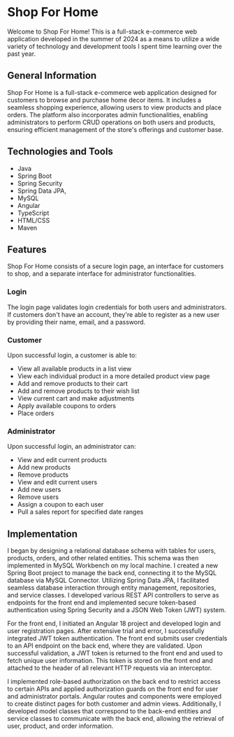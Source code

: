 # Shop For Home

Welcome to Shop For Home! This is a full-stack e-commerce web application developed in the summer of 2024 as a means to utilize a wide variety of technology and development tools I spent time learning over the past year.

## General Information

Shop For Home is a full-stack e-commerce web application designed for customers to browse and purchase home decor items. It includes a seamless shopping experience, allowing users to view products and place orders. The platform also incorporates admin functionalities, enabling administrators to perform CRUD operations on both users and products, ensuring efficient management of the store's offerings and customer base.

## Technologies and Tools

- Java
- Spring Boot
- Spring Security
- Spring Data JPA,
- MySQL
- Angular
- TypeScript
- HTML/CSS
- Maven

## Features

Shop For Home consists of a secure login page, an interface for customers to shop, and a separate interface for administrator functionalities.

### Login

The login page validates login credentials for both users and administrators. If customers don't have an account, they're able to register as a new user by providing their name, email, and a password.

### Customer

Upon successful login, a customer is able to:
- View all available products in a list view
- View each individual product in a more detailed product view page
- Add and remove products to their cart
- Add and remove products to their wish list
- View current cart and make adjustments
- Apply available coupons to orders
- Place orders

### Administrator

Upon successful login, an administrator can:
- View and edit current products
- Add new products
- Remove products
- View and edit current users
- Add new users
- Remove users
- Assign a coupon to each user
- Pull a sales report for specified date ranges

## Implementation

I began by designing a relational database schema with tables for users, products, orders, and other related entities. This schema was then implemented in MySQL Workbench on my local machine. I created a new Spring Boot project to manage the back end, connecting it to the MySQL database via MySQL Connector. Utilizing Spring Data JPA, I facilitated seamless database interaction through entity management, repositories, and service classes. I developed various REST API controllers to serve as endpoints for the front end and implemented secure token-based authentication using Spring Security and a JSON Web Token (JWT) system.

For the front end, I initiated an Angular 18 project and developed login and user registration pages. After extensive trial and error, I successfully integrated JWT token authentication. The front end submits user credentials to an API endpoint on the back end, where they are validated. Upon successful validation, a JWT token is returned to the front end and used to fetch unique user information. This token is stored on the front end and attached to the header of all relevant HTTP requests via an interceptor.

I implemented role-based authorization on the back end to restrict access to certain APIs and applied authorization guards on the front end for user and administrator portals. Angular routes and components were employed to create distinct pages for both customer and admin views. Additionally, I developed model classes that correspond to the back-end entities and service classes to communicate with the back end, allowing the retrieval of user, product, and order information.
